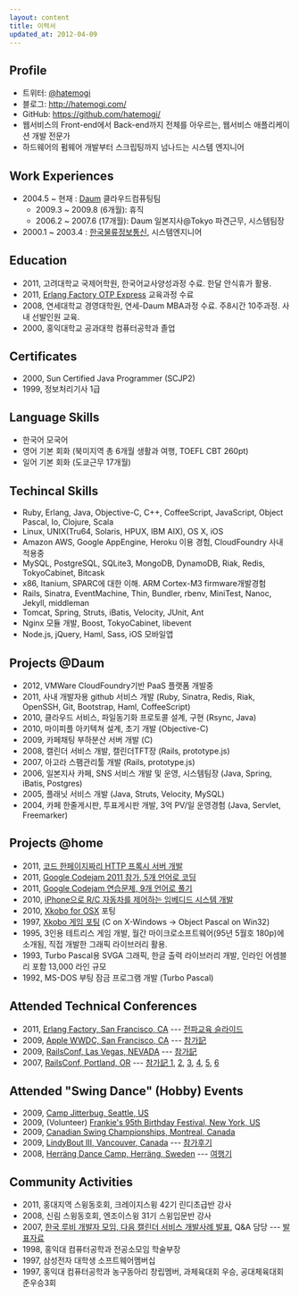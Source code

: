 ```yaml
---
layout: content
title: 이력서
updated_at: 2012-04-09
---
```


## Profile 
* 트위터: [@hatemogi](http://twitter.com/hatemogi)
* 블로그: <http://hatemogi.com/>
* GitHub: <https://github.com/hatemogi/>
* 웹서비스의 Front-end에서 Back-end까지 전체를 아우르는, 웹서비스 애플리케이션 개발 전문가
* 하드웨어의 펌웨어 개발부터 스크립팅까지 넘나드는 시스템 엔지니어 

## Work Experiences
* 2004.5 ~ 현재 : [Daum](http://info.daum.net/) 클라우드컴퓨팅팀
  * 2009.3 ~ 2009.8 (6개월): 휴직
  * 2006.2 ~ 2007.6 (17개월): Daum 일본지사@Tokyo 파견근무, 시스템팀장 
* 2000.1 ~ 2003.4 : [한국물류정보통신](http://www.klnet.co.kr/), 시스템엔지니어

## Education 
* 2011, 고려대학교 국제어학원, 한국어교사양성과정 수료. 한달 안식휴가 활용. 
* 2011, [Erlang Factory OTP Express](http://www.erlang-factory.com/conference/SFBay2011/university/optexpress) 교육과정 수료
* 2008, 연세대학교 경영대학원, 연세-Daum MBA과정 수료. 주8시간 10주과정. 사내 선발인원 교육.
* 2000, 홍익대학교 공과대학 컴퓨터공학과 졸업 
 
## Certificates 
* 2000, Sun Certified Java Programmer (SCJP2)
* 1999, 정보처리기사 1급

## Language Skills
* 한국어 모국어
* 영어 기본 회화 (북미지역 총 6개월 생활과 여행, TOEFL CBT 260pt)
* 일어 기본 회화 (도쿄근무 17개월)

## Techincal Skills 

* Ruby, Erlang, Java, Objective-C, C++, CoffeeScript, JavaScript, Object Pascal, Io, Clojure, Scala
* Linux, UNIX(Tru64, Solaris, HPUX, IBM AIX), OS X, iOS  
* Amazon AWS, Google AppEngine, Heroku 이용 경험, CloudFoundry 사내 적용중 
* MySQL, PostgreSQL, SQLite3, MongoDB, DynamoDB, Riak, Redis, TokyoCabinet, Bitcask 
* x86, Itanium, SPARC에 대한 이해. ARM Cortex-M3 firmware개발경험
* Rails, Sinatra, EventMachine, Thin, Bundler, rbenv, MiniTest, Nanoc, Jekyll, middleman
* Tomcat, Spring, Struts, iBatis, Velocity, JUnit, Ant 
* Nginx 모듈 개발, Boost, TokyoCabinet, libevent 
* Node.js, jQuery, Haml, Sass, iOS 모바일앱  


## Projects @Daum
* 2012, VMWare CloudFoundry기반 PaaS 플랫폼 개발중
* 2011, 사내 개발자용 github 서비스 개발 (Ruby, Sinatra, Redis, Riak, OpenSSH, Git, Bootstrap, Haml, CoffeeScript)
* 2010, 클라우드 서비스, 파일동기화 프로토콜 설계, 구현 (Rsync, Java)
* 2010, 마이피플 아키텍쳐 설계, 초기 개발 (Objective-C)
* 2009, 카페채팅 부하분산 서버 개발 (C)
* 2008, 캘린더 서비스 개발, 캘린더TFT장 (Rails, prototype.js)
* 2007, 아고라 스팸관리툴 개발 (Rails, prototype.js)
* 2006, 일본지사 카페, SNS 서비스 개발 및 운영, 시스템팀장 (Java, Spring, iBatis, Postgres)
* 2005, 플래닛 서비스 개발 (Java, Struts, Velocity, MySQL)
* 2004, 카페 한줄게시판, 투표게시판 개발, 3억 PV/일 운영경험 (Java, Servlet, Freemarker)
 
## Projects @home
* 2011, [코드 한페이지짜리 HTTP 프록시 서버 개발](https://github.com/hatemogi/em_http_proxy)
* 2011, [Google Codejam 2011 참가, 5개 언어로 코딩](http://www.go-hero.net/jam/11/multilang)
* 2011, [Google Codejam 연습문제, 9개 언어로 풀기](https://github.com/hatemogi/gcj_practice/tree/master/store_credit)
* 2010, [iPhone으로 R/C 자동차를 제어하는 임베디드 시스템 개발](http://hatemogi.com/embedded_fun_1/)
* 2010, [Xkobo for OSX](http://osxkobo.appspot.com/) 포팅
* 1997, [Xkobo 게임 포팅](http://blog.hatemogi.com/5) (C on X-Windows → Object Pascal on Win32) 
* 1995, 3인용 테트리스 게임 개발, 월간 마이크로소프트웨어(95년 5월호 180p)에 소개됨, 직접 개발한 그래픽 라이브러리 활용.
* 1993, Turbo Pascal용 SVGA 그래픽, 한글 출력 라이브러리 개발, 인라인 어셈블리 포함 13,000 라인 규모
* 1992, MS-DOS 부팅 잠금 프로그램 개발 (Turbo Pascal)

## Attended Technical Conferences 
* 2011, [Erlang Factory, San Francisco, CA](http://erlang-factory.com/conference/SFBay2011/) --- [전파교육 슬라이드](http://www.slideshare.net/hatemogi/ef2011-sf-7583877)
* 2009, [Apple WWDC, San Francisco, CA](http://developer.apple.com/wwdc/) --- [참가記	 ](http://blog.hatemogi.com/tag/wwdc)
* 2009, [RailsConf, Las Vegas, NEVADA](http://en.oreilly.com/rails2009/) --- [참가記	 ](http://blog.hatemogi.com/tag/railsconf)
* 2007, [RailsConf, Portland, OR](http://conferences.oreillynet.com/rails2007/) --- [참가記	1](http://daumdna.tistory.com/202), [2](http://daumdna.tistory.com/203), [3](http://daumdna.tistory.com/204), [4](http://daumdna.tistory.com/205), [5](http://daumdna.tistory.com/206), [6](http://daumdna.tistory.com/209)

## Attended "Swing Dance" (Hobby) Events 
* 2009, [Camp Jitterbug, Seattle, US](http://campjitterbug.com/)
* 2009, (Volunteer) [Frankie's 95th Birthday Festival, New York, US](http://www.frankie95.com/)
* 2009, [Canadian Swing Championships, Montreal, Canada](http://www.canadianswingchampionships.com/)
* 2009, [LindyBout III, Vancouver, Canada](http://www.lindybout.com/) --- [참가후기](http://blog.hatemogi.com/86)
* 2008, [Herräng Dance Camp, Herräng, Sweden](http://www.herrang.com/en/) --- [여행기](http://blog.hatemogi.com/category/2008sweden)
  
## Community Activities
* 2011, 홍대지역 스윙동호회, 크레이지스윙 42기 린디초급반 강사
* 2008, 신림 스윙동호회, 엔조이스윙 31기 스윙입문반 강사
* 2007, [한국 루비 개발자 모임, 다음 캘린더 서비스 개발사례 발표](http://dante.tistory.com/entry/intro-calendar-service), Q&A 담당 --- [발표자료](http://dante.tistory.com/attachment/gk0.pdf)
* 1998, 홍익대 컴퓨터공학과 전공소모임 학술부장
* 1997, 삼성전자 대학생 소프트웨어멤버십
* 1997, 홍익대 컴퓨터공학과 농구동아리 창립멤버, 과체육대회 우승, 공대체육대회 준우승3회

